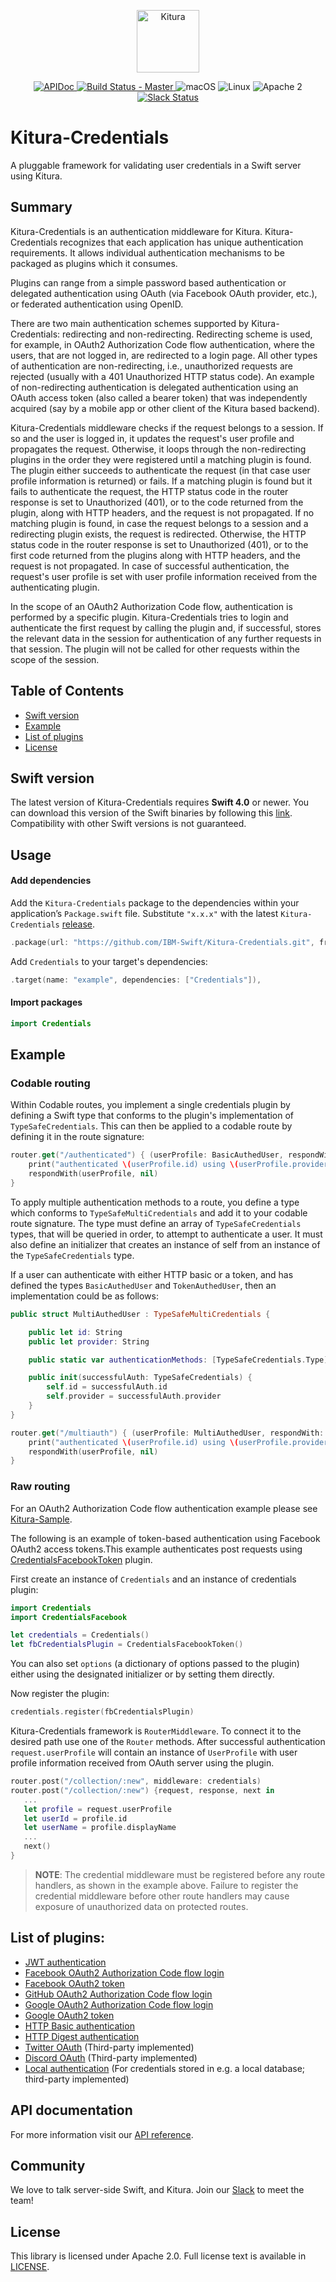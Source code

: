 <p align="center">
    <a href="http://kitura.io/">
        <img src="https://raw.githubusercontent.com/IBM-Swift/Kitura/master/Sources/Kitura/resources/kitura-bird.svg?sanitize=true" height="100" alt="Kitura">
    </a>
</p>

<p align="center">
    <a href="https://ibm-swift.github.io/Kitura-Credentials/index.html">
        <img src="https://img.shields.io/badge/apidoc-KituraCredentials-1FBCE4.svg?style=flat" alt="APIDoc">
    </a>
    <a href="https://travis-ci.org/IBM-Swift/Kitura-Credentials">
    <img src="https://travis-ci.org/IBM-Swift/Kitura-Credentials.svg?branch=master" alt="Build Status - Master">
    </a>
    <img src="https://img.shields.io/badge/os-macOS-green.svg?style=flat" alt="macOS">
    <img src="https://img.shields.io/badge/os-linux-green.svg?style=flat" alt="Linux">
    <img src="https://img.shields.io/badge/license-Apache2-blue.svg?style=flat" alt="Apache 2">
    <a href="http://swift-at-ibm-slack.mybluemix.net/">
    <img src="http://swift-at-ibm-slack.mybluemix.net/badge.svg" alt="Slack Status">
    </a>
</p>


# Kitura-Credentials

A pluggable framework for validating user credentials in a Swift server using Kitura.

## Summary
Kitura-Credentials is an authentication middleware for Kitura. Kitura-Credentials recognizes that each application has unique authentication requirements. It allows individual authentication mechanisms to be packaged as plugins which it consumes.

Plugins can range from a simple password based authentication or delegated authentication using OAuth (via Facebook OAuth provider, etc.), or federated authentication using OpenID.

There are two main authentication schemes supported by Kitura-Credentials: redirecting and non-redirecting. Redirecting scheme is used, for example, in OAuth2 Authorization Code flow authentication, where the users, that are not logged in, are redirected to a login page. All other types of authentication are non-redirecting, i.e., unauthorized requests are rejected (usually with a 401 Unauthorized HTTP status code). An example of non-redirecting authentication is delegated authentication using an OAuth access token (also called a bearer token) that was independently acquired (say by a mobile app or other client of the Kitura based backend).

Kitura-Credentials middleware checks if the request belongs to a session. If so and the user is logged in, it updates the request's user profile and propagates the request. Otherwise, it loops through the non-redirecting plugins in the order they were registered until a matching plugin is found. The plugin either succeeds to authenticate the request (in that case user profile information is returned) or fails. If a matching plugin is found but it fails to authenticate the request, the HTTP status code in the router response is set to Unauthorized (401), or to the code returned from the plugin, along with HTTP headers, and the request is not propagated. If no matching plugin is found, in case the request belongs to a session and a redirecting plugin exists, the request is redirected. Otherwise, the HTTP status code in the router response is set to Unauthorized (401), or to the first code returned from the plugins along with HTTP headers, and the request is not propagated. In case of successful authentication, the request's user profile is set with user profile information received from the authenticating plugin.

In the scope of an OAuth2 Authorization Code flow, authentication is performed by a specific plugin. Kitura-Credentials tries to login and authenticate the first request by calling the plugin and, if successful, stores the relevant data in the session for authentication of any further requests in that session. The plugin will not be called for other requests within the scope of the session.


## Table of Contents
* [Swift version](#swift-version)
* [Example](#example)
* [List of plugins](#list-of-plugins)
* [License](#license)

## Swift version
The latest version of Kitura-Credentials requires **Swift 4.0** or newer. You can download this version of the Swift binaries by following this [link](https://swift.org/download/). Compatibility with other Swift versions is not guaranteed.

## Usage

#### Add dependencies

Add the `Kitura-Credentials` package to the dependencies within your application’s `Package.swift` file. Substitute `"x.x.x"` with the latest `Kitura-Credentials` [release](https://github.com/IBM-Swift/Kitura-Credentials/releases).

```swift
.package(url: "https://github.com/IBM-Swift/Kitura-Credentials.git", from: "x.x.x")
```

Add `Credentials` to your target's dependencies:

```swift
.target(name: "example", dependencies: ["Credentials"]),
```
#### Import packages

```swift
import Credentials
```

## Example

### Codable routing

Within Codable routes, you implement a single credentials plugin by defining a Swift type that conforms to the plugin's implementation of `TypeSafeCredentials`. This can then be applied to a codable route by defining it in the route signature:

```swift
router.get("/authenticated") { (userProfile: BasicAuthedUser, respondWith: (BasicAuthedUser?, RequestError?) -> Void) in
    print("authenticated \(userProfile.id) using \(userProfile.provider)")
    respondWith(userProfile, nil)
}
```

To apply multiple authentication methods to a route, you define a type which conforms to `TypeSafeMultiCredentials` and add it to your codable route signature.  The type must define an array of `TypeSafeCredentials` types, that will be queried in order, to attempt to authenticate a user. It must also define an initializer that creates an instance of self from an instance of the `TypeSafeCredentials` type.

If a user can authenticate with either HTTP basic or a token, and has defined the types `BasicAuthedUser` and `TokenAuthedUser`, then an implementation could be as follows:

```swift
public struct MultiAuthedUser : TypeSafeMultiCredentials {

    public let id: String
    public let provider: String

    public static var authenticationMethods: [TypeSafeCredentials.Type] = [BasicAuthedUser.self, TokenAuthedUser.self]

    public init(successfulAuth: TypeSafeCredentials) {
        self.id = successfulAuth.id
        self.provider = successfulAuth.provider
    }
}

router.get("/multiauth") { (userProfile: MultiAuthedUser, respondWith: (MultiAuthedUser?, RequestError?) -> Void) in
    print("authenticated \(userProfile.id) using \(userProfile.provider)")
    respondWith(userProfile, nil)
}
```

### Raw routing

For an OAuth2 Authorization Code flow authentication example please see [Kitura-Sample](https://github.com/IBM-Swift/Kitura-Sample).
<br>


The following is an example of  token-based authentication using Facebook OAuth2 access tokens.This example authenticates post requests using [CredentialsFacebookToken](https://github.com/IBM-Swift/Kitura-CredentialsFacebook) plugin.

First create an instance of `Credentials` and an instance of credentials plugin:

```swift
import Credentials
import CredentialsFacebook

let credentials = Credentials()
let fbCredentialsPlugin = CredentialsFacebookToken()
```
You can also set `options` (a dictionary of options passed to the plugin) either using the designated initializer or by setting them directly.

Now register the plugin:

```swift
credentials.register(fbCredentialsPlugin)
```

Kitura-Credentials framework is `RouterMiddleware`. To connect it to the desired path use one of the `Router` methods. After successful authentication `request.userProfile` will contain an instance of `UserProfile` with user profile information received from OAuth server using the plugin.

```swift
router.post("/collection/:new", middleware: credentials)
router.post("/collection/:new") {request, response, next in
   ...
   let profile = request.userProfile
   let userId = profile.id
   let userName = profile.displayName
   ...
   next()
}
```

> **NOTE**: The credential middleware must be registered before any route handlers, as shown in the example above. Failure to register the credential middleware before other route handlers may cause exposure of unauthorized data on protected routes.

## List of plugins:

* [JWT authentication](https://github.com/IBM-Swift/Kitura-CredentialsJWT)
* [Facebook OAuth2 Authorization Code flow login](https://github.com/IBM-Swift/Kitura-CredentialsFacebook)
* [Facebook OAuth2 token](https://github.com/IBM-Swift/Kitura-CredentialsFacebook)
* [GitHub OAuth2 Authorization Code flow login](https://github.com/IBM-Swift/Kitura-CredentialsGitHub)
* [Google OAuth2 Authorization Code flow login](https://github.com/IBM-Swift/Kitura-CredentialsGoogle)
* [Google OAuth2 token](https://github.com/IBM-Swift/Kitura-CredentialsGoogle)
* [HTTP Basic authentication](https://github.com/IBM-Swift/Kitura-CredentialsHTTP)
* [HTTP Digest authentication](https://github.com/IBM-Swift/Kitura-CredentialsHTTP)
* [Twitter OAuth](https://github.com/jacobvanorder/Kitura-CredentialsTwitter) (Third-party implemented)
* [Discord OAuth](https://github.com/123FLO321/Kitura-CredentialsDiscord) (Third-party implemented)
* [Local authentication](https://github.com/NocturnalSolutions/Kitura-CredentialsLocal) (For credentials stored in e.g. a local database; third-party implemented)

## API documentation

For more information visit our [API reference](http://ibm-swift.github.io/Kitura-Credentials/).

## Community

We love to talk server-side Swift, and Kitura. Join our [Slack](http://swift-at-ibm-slack.mybluemix.net/) to meet the team!

## License
This library is licensed under Apache 2.0. Full license text is available in [LICENSE](https://github.com/IBM-Swift/Kitura-Credentials/blob/master/LICENSE.txt).
